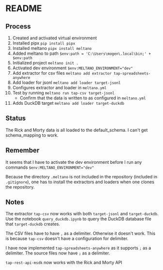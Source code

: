 # README

## Process

1. Created and activated virtual environment
2. Installed pipx `pip install pipx`
3. Installed meltano `pipx install meltano`
4. Added meltano to path `$env:path = 'C:\Users\mogen\.local\bin;' + $env:path`
5. Initialized project `meltano init .`
6. Activated dev environment `$env:MELTANO_ENVIRONMENT="dev"`
7. Add extractor for csv files `meltano add extractor tap-spreadsheets-anywhere`
8. Add loader for jsonl `meltano add loader target-jsonl`
9. Configures extractor and loader in `meltano.yml`
10. Test by running `meltano run tap-csv target-jsonl`
    - Confirm that the data is written to as configured in `meltano.yml`
11. Adds DuckDB target `meltano add loader target-duckdb`

## Status

The Rick and Morty data is all loaded to the default_schema. I can't get schema_mapping to work.

## Remember

It seems that I have to activate the dev environment before I run any commands `$env:MELTANO_ENVIRONMENT="dev"`

Because the directory `.meltano` is not included in the repository (included in `.gitignore`), one has to install the extractors and loaders when one clones the repository.

## Notes

The extractor `tap-csv` now works with both `target-jsonl` and `target-duckdb`. Use the notebook `query_duckdb.ipynb` to query the DuckDB database file that `target-duckdb` creates.

The CSV files have to have `,` as a delimiter. Otherwise it doesn't work. This is because `tap-csv` doesn't have a configuration for delimiter.

I have now implemented `tap-spreadsheets-anywhere` as it supports `;` as a delimiter. The source files now have `;` as a delimiter.

`tap-rest-api-msdk` now works with the Rick and Morty API